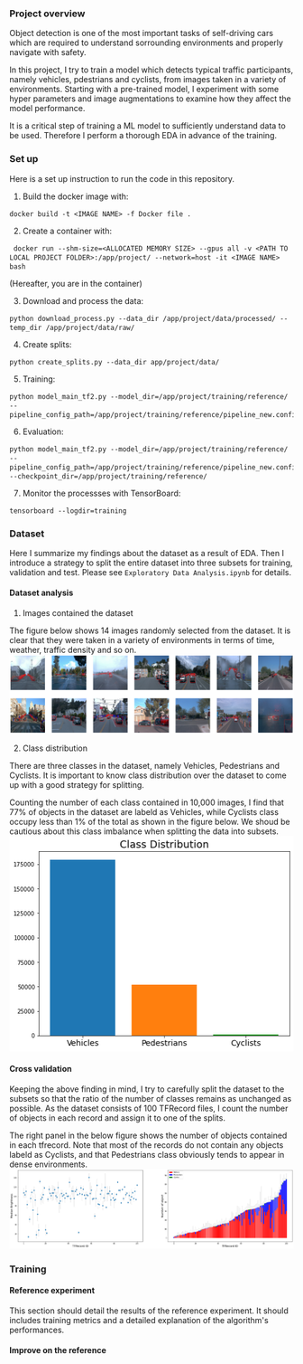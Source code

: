 ### Project overview
Object detection is one of the most important tasks of self-driving cars which are required to understand sorrounding environments and properly navigate with safety.

In this project, I try to train a model which detects typical traffic participants, namely vehicles, pdestrians and cyclists, from images taken in a variety of environments. Starting with a pre-trained model, I experiment with some hyper parameters and image augmentations to examine how they affect the model performance.

It is a critical step of training a ML model to sufficiently understand data to be used. Therefore I perform a thorough EDA in advance of the training.

### Set up
<!-- This section should contain a brief description of the steps to follow to run the code for this repository. -->
Here is a set up instruction to run the code in this repository.

1. Build the docker image with:
```
docker build -t <IMAGE NAME> -f Docker file .
```
2. Create a container with:
```
 docker run --shm-size=<ALLOCATED MEMORY SIZE> --gpus all -v <PATH TO LOCAL PROJECT FOLDER>:/app/project/ --network=host -it <IMAGE NAME> bash
```
(Hereafter, you are in the container)

3. Download and process the data:
```
python download_process.py --data_dir /app/project/data/processed/ --temp_dir /app/project/data/raw/
```
4. Create splits:
```
python create_splits.py --data_dir app/project/data/
```
5. Training:
```
python model_main_tf2.py --model_dir=/app/project/training/reference/ --pipeline_config_path=/app/project/training/reference/pipeline_new.config
```
6. Evaluation:
```
python model_main_tf2.py --model_dir=/app/project/training/reference/ --pipeline_config_path=/app/project/training/reference/pipeline_new.config --checkpoint_dir=/app/project/training/reference/
```
7. Monitor the processses with TensorBoard:
```
tensorboard --logdir=training
```

### Dataset
Here I summarize my findings about the dataset as a result of EDA. Then I introduce a strategy to split the entire dataset into three subsets for training, validation and test. Please see `Exploratory Data Analysis.ipynb` for details.
#### Dataset analysis
1. Images contained the dataset

The figure below shows 14 images randomly selected from the dataset. It is clear that they were taken in a variety of environments in terms of time, weather, traffic density and so on.
![Example Images](figure/ExampleImages.png)

2. Class distribution

There are three classes in the dataset, namely Vehicles, Pedestrians and Cyclists. It is important to know class distribution over the dataset to come up with a good strategy for splitting.

Counting the number of each class contained in 10,000 images, I find that 77% of objects in the dataset are labeld as Vehicles, while Cyclists class occupy less than 1% of the total as shown in the figure below. We shoud be cautious about this class imbalance when splitting the data into subsets. 
![Class Distribution](figure/ClassDistribution.png)

#### Cross validation
Keeping the above finding in mind, I try to carefully split the dataset to the subsets so that the ratio of the number of classes remains as unchanged as possible. As the dataset consists of 100 TFRecord files, I count the number of objects in each record and assign it to one of the splits.

The right panel in the below figure shows the number of objects contained in each tfrecord. Note that most of the records do not contain any objects labeld as Cyclists, and that Pedestrians class obviously tends to appear in dense environments.  
![Distribution over TFRecords](figure/DistributionOverTFRecords.png)

### Training
#### Reference experiment
This section should detail the results of the reference experiment. It should includes training metrics and a detailed explanation of the algorithm's performances.

#### Improve on the reference